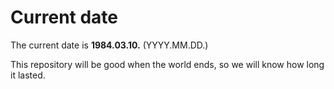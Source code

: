 # Current date

The current date is **1984.03.10.** (YYYY.MM.DD.)

This repository will be good when the world ends, so we will know how long it lasted.